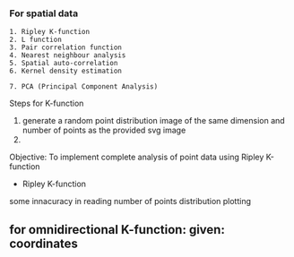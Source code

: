 ### For spatial data
    1. Ripley K-function
    2. L function
    3. Pair correlation function
    4. Nearest neighbour analysis
    5. Spatial auto-correlation
    6. Kernel density estimation

    7. PCA (Principal Component Analysis)


Steps for K-function
1. generate a random point distribution image of the same dimension and number of points as the provided svg image
2. 


Objective:
To implement complete analysis of point data using Ripley K-function

- Ripley K-function 

some innacuracy in reading number of points
distribution plotting




for omnidirectional K-function:
given: coordinates
- 